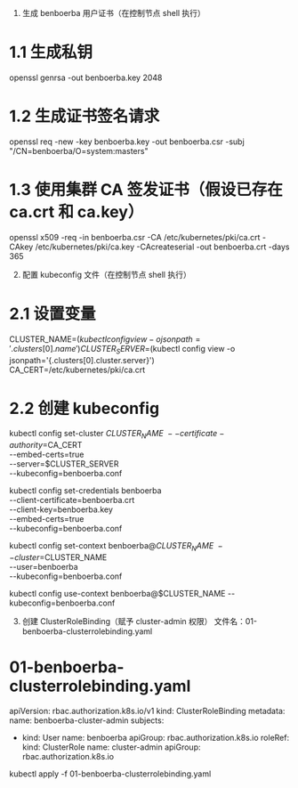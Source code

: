 1. 生成 benboerba 用户证书（在控制节点 shell 执行）
# 1.1 生成私钥
openssl genrsa -out benboerba.key 2048

# 1.2 生成证书签名请求
openssl req -new -key benboerba.key -out benboerba.csr -subj "/CN=benboerba/O=system:masters"

# 1.3 使用集群 CA 签发证书（假设已存在 ca.crt 和 ca.key）
openssl x509 -req -in benboerba.csr -CA /etc/kubernetes/pki/ca.crt -CAkey /etc/kubernetes/pki/ca.key -CAcreateserial -out benboerba.crt -days 365


2. 配置 kubeconfig 文件（在控制节点 shell 执行）
# 2.1 设置变量
CLUSTER_NAME=$(kubectl config view -o jsonpath='{.clusters[0].name}')
CLUSTER_SERVER=$(kubectl config view -o jsonpath='{.clusters[0].cluster.server}')
CA_CERT=/etc/kubernetes/pki/ca.crt

# 2.2 创建 kubeconfig
kubectl config set-cluster $CLUSTER_NAME \
  --certificate-authority=$CA_CERT \
  --embed-certs=true \
  --server=$CLUSTER_SERVER \
  --kubeconfig=benboerba.conf

kubectl config set-credentials benboerba \
  --client-certificate=benboerba.crt \
  --client-key=benboerba.key \
  --embed-certs=true \
  --kubeconfig=benboerba.conf

kubectl config set-context benboerba@$CLUSTER_NAME \
  --cluster=$CLUSTER_NAME \
  --user=benboerba \
  --kubeconfig=benboerba.conf

kubectl config use-context benboerba@$CLUSTER_NAME --kubeconfig=benboerba.conf


3. 创建 ClusterRoleBinding（赋予 cluster-admin 权限）
文件名：01-benboerba-clusterrolebinding.yaml
# 01-benboerba-clusterrolebinding.yaml
apiVersion: rbac.authorization.k8s.io/v1
kind: ClusterRoleBinding
metadata:
  name: benboerba-cluster-admin
subjects:
  - kind: User
    name: benboerba
    apiGroup: rbac.authorization.k8s.io
roleRef:
  kind: ClusterRole
  name: cluster-admin
  apiGroup: rbac.authorization.k8s.io

kubectl apply -f 01-benboerba-clusterrolebinding.yaml



